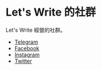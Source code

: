 # Let's Write 的社群

Let's Write 經營的社群。

- [Telegram](https://t.me/letswritetw)
- [Facebook](https://www.facebook.com/letswrite.tw/)
- [Instagram](https://www.instagram.com/letswrite.tw/)
- [Twitter](https://twitter.com/letswrite_tw)